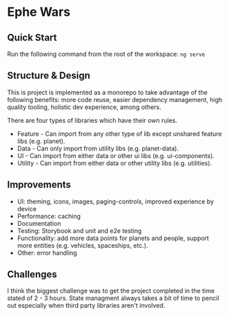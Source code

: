 
# Ephe Wars

## Quick Start

Run the following command from the root of the workspace: `ng serve`

## Structure & Design

This is project is implemented as a monorepo to take advantage of
the following benefits: more code reuse, easier dependency management, high quality tooling,
holistic dev experience, among others.

There are four types of libraries which have their own rules.

- Feature - Can import from any other type of lib except unshared feature libs (e.g. planet).
- Data - Can only import from utility libs (e.g. planet-data).
- UI - Can import from either data or other ui libs (e.g. ui-components).
- Utility - Can import from either data or other utility libs (e.g. utilities).

## Improvements

- UI: theming, icons, images, paging-controls, improved experience by device
- Performance: caching 
- Documentation
- Testing: Storybook and unit and e2e testing
- Functionality: add more data points for planets and people, support more entities (e.g. vehicles, spaceships, etc.).
- Other: error handling

## Challenges

I think the biggest challenge was to get the project completed in the time stated of 2 - 3 hours. State managment always
takes a bit of time to pencil out especially when third party libraries aren't involved.




